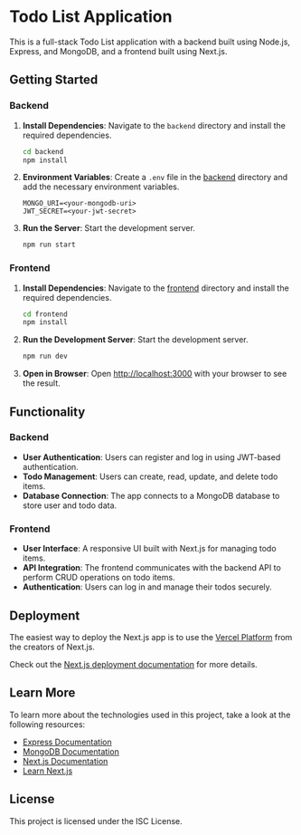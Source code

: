 # Todo List Application

This is a full-stack Todo List application with a backend built using Node.js, Express, and MongoDB, and a frontend built using Next.js.

## Getting Started

### Backend

1. **Install Dependencies**: Navigate to the `backend` directory and install the required dependencies.
    ```bash
    cd backend
    npm install
    ```

2. **Environment Variables**: Create a `.env` file in the [backend](http://_vscodecontentref_/1) directory and add the necessary environment variables.
    ```env
    MONGO_URI=<your-mongodb-uri>
    JWT_SECRET=<your-jwt-secret>
    ```

3. **Run the Server**: Start the development server.
    ```bash
    npm run start
    ```

### Frontend

1. **Install Dependencies**: Navigate to the [frontend](https://github.com/raviycoder/frontend_todo) directory and install the required dependencies.
    ```bash
    cd frontend
    npm install
    ```

2. **Run the Development Server**: Start the development server.
    ```bash
    npm run dev
    ```

3. **Open in Browser**: Open [http://localhost:3000](http://localhost:3000) with your browser to see the result.

## Functionality

### Backend

- **User Authentication**: Users can register and log in using JWT-based authentication.
- **Todo Management**: Users can create, read, update, and delete todo items.
- **Database Connection**: The app connects to a MongoDB database to store user and todo data.

### Frontend

- **User Interface**: A responsive UI built with Next.js for managing todo items.
- **API Integration**: The frontend communicates with the backend API to perform CRUD operations on todo items.
- **Authentication**: Users can log in and manage their todos securely.

## Deployment

The easiest way to deploy the Next.js app is to use the [Vercel Platform](https://vercel.com/new?utm_medium=default-template&filter=next.js&utm_source=create-next-app&utm_campaign=create-next-app-readme) from the creators of Next.js.

Check out the [Next.js deployment documentation](https://nextjs.org/docs/deployment) for more details.

## Learn More

To learn more about the technologies used in this project, take a look at the following resources:

- [Express Documentation](https://expressjs.com/)
- [MongoDB Documentation](https://docs.mongodb.com/)
- [Next.js Documentation](https://nextjs.org/docs)
- [Learn Next.js](https://nextjs.org/learn)

## License

This project is licensed under the ISC License.